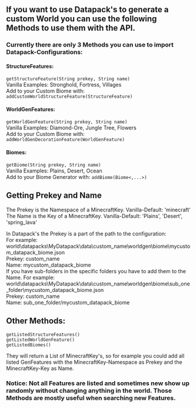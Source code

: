 ## If you want to use Datapack's to generate a custom World you can use the following Methods to use them with the API.

### Currently there are only 3 Methods you can use to import Datapack-Configurations:

#### StructureFeatures: <br>
  ```getStructureFeature(String prekey, String name)``` <br>
  Vanilla Examples: Stronghold, Fortress, Villages <br>
  Add to your Custom Biome with: ```addCustomWorldStructureFeature(StructureFeature)``` <br>
  

#### WorldGenFeatures: <br>
  ```getWorldGenFeature(String prekey, String name)``` <br>
  Vanilla Examples: Diamond-Ore, Jungle Tree, Flowers <br>
  Add to your Custom Biome with: ```addWorldGenDecorationFeature(WorldGenFeature)``` <br>
  

#### Biomes: <br>
  ```getBiome(String prekey, String name)``` <br>
  Vanilla Examples: Plains, Desert, Ocean <br>
  Add to your Biome Generator with: ```addBiome(Biome<,...>)``` <br>



## Getting Prekey and Name <br>
  The Prekey is the Namespace of a MinecraftKey. Vanilla-Default: 'minecraft' <br>
  The Name is the Key of a MinecraftKey. Vanilla-Default: 'Plains', 'Desert', 'spring_lava' <br>
  
  In Datapack's the Prekey is a part of the path to the configuration: <br>
  For example: world\datapacks\MyDatapack\data\custom_name\worldgen\biome\mycustom_datapack_biome.json <br>
    Prekey: custom_name <br>
    Name:   mycustom_datapack_biome <br>
  If you have sub-folders in the specific folders you have to add them to the Name.
  For example: world\datapacks\MyDatapack\data\custom_name\worldgen\biome\sub_one_folder\mycustom_datapack_biome.json <br>
    Prekey: custom_name <br>
    Name:   sub_one_folder/mycustom_datapack_biome <br>


## Other Methods:
``` 
getListedStructureFeatures()
getListedWorldGenFeature()
getListedBiomes()
```
They will return a List of MinecraftKey's, so for example you could add all listed GenFeatures with the MinecraftKey-Namespace as Prekey and the MinecraftKey-Key as Name. <br>
### Notice: Not all Features are listed and sometimes new show up randomly without changing anything in the world. Those Methods are mostly useful when searching new Features.



